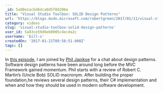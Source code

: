 ```yaml
---
_id: 5a88e1acbd6dca0d5f0d206e
title: "Visual Studio Toolbox: SOLID Design Patterns"
url: 'https://blogs.msdn.microsoft.com/robertgreen/2017/01/11/visual-studio-toolbox-solid-design-patterns/'
category: videos
slug: 'visual-studio-toolbox-solid-design-patterns'
user_id: 5a83ce59d6eb0005c4ecda2c
username: 'bill-s'
createdOn: '2017-01-21T09:58:51.000Z'
tags: []
---
```


In <a href="https://channel9.msdn.com/Shows/Visual-Studio-Toolbox/SOLID-Design-Patterns">this episode</a>, I am joined by <a href="http://www.twitter.com/skimedic">Phil Japikse</a> for a chat about design patterns. Software design patterns have been around long before the MVC Framework gained momentum. Phil starts with a review of Robert C. Martin’s (Uncle Bob) SOLID macronym. After building the proper foundation,he reviews several design patterns, their C# implementation and when and how they should be used in modern software development.
